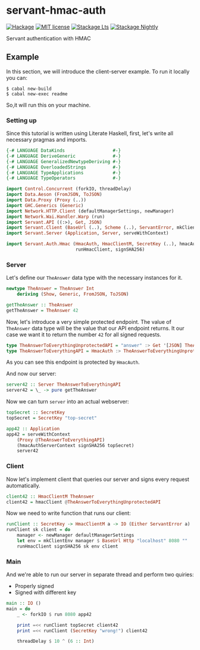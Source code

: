 # servant-hmac-auth

[![Hackage](https://img.shields.io/hackage/v/servant-hmac-auth.svg)](https://hackage.haskell.org/package/servant-hmac-auth)
[![MIT license](https://img.shields.io/badge/license-MIT-blue.svg)](LICENSE)
[![Stackage Lts](http://stackage.org/package/servant-hmac-auth/badge/lts)](http://stackage.org/lts/package/servant-hmac-auth)
[![Stackage Nightly](http://stackage.org/package/servant-hmac-auth/badge/nightly)](http://stackage.org/nightly/package/servant-hmac-auth)

Servant authentication with HMAC

## Example

In this section, we will introduce the client-server example.
To run it locally you can:

```shell
$ cabal new-build
$ cabal new-exec readme
```

So,it will run this on your machine.

### Setting up

Since this tutorial is written using Literate Haskell, first, let's write all necessary pragmas and imports.

```haskell
{-# LANGUAGE DataKinds                  #-}
{-# LANGUAGE DeriveGeneric              #-}
{-# LANGUAGE GeneralizedNewtypeDeriving #-}
{-# LANGUAGE OverloadedStrings          #-}
{-# LANGUAGE TypeApplications           #-}
{-# LANGUAGE TypeOperators              #-}

import Control.Concurrent (forkIO, threadDelay)
import Data.Aeson (FromJSON, ToJSON)
import Data.Proxy (Proxy (..))
import GHC.Generics (Generic)
import Network.HTTP.Client (defaultManagerSettings, newManager)
import Network.Wai.Handler.Warp (run)
import Servant.API ((:>), Get, JSON)
import Servant.Client (BaseUrl (..), Scheme (..), ServantError, mkClientEnv)
import Servant.Server (Application, Server, serveWithContext)

import Servant.Auth.Hmac (HmacAuth, HmacClientM, SecretKey (..), hmacAuthServerContext, hmacClient,
                          runHmacClient, signSHA256)
```

### Server

Let's define our `TheAnswer` data type with the necessary instances for it.

```haskell
newtype TheAnswer = TheAnswer Int
    deriving (Show, Generic, FromJSON, ToJSON)

getTheAnswer :: TheAnswer
getTheAnswer = TheAnswer 42
```

Now, let's introduce a very simple protected endpoint. The value of `TheAnswer`
data type will be the value that our API endpoint returns. It our case we want
it to return the number `42` for all signed requests.

```haskell
type TheAnswerToEverythingUnprotectedAPI = "answer" :> Get '[JSON] TheAnswer
type TheAnswerToEverythingAPI = HmacAuth :> TheAnswerToEverythingUnprotectedAPI
```

As you can see this endpoint is protected by `HmacAuth`.

And now our server:

```haskell
server42 :: Server TheAnswerToEverythingAPI
server42 = \_ -> pure getTheAnswer
```

Now we can turn `server` into an actual webserver:

```haskell
topSecret :: SecretKey
topSecret = SecretKey "top-secret"

app42 :: Application
app42 = serveWithContext
    (Proxy @TheAnswerToEverythingAPI)
    (hmacAuthServerContext signSHA256 topSecret)
    server42
```

### Client

Now let's implement client that queries our server and signs every request
automatically.

```haskell
client42 :: HmacClientM TheAnswer
client42 = hmacClient @TheAnswerToEverythingUnprotectedAPI
```

Now we need to write function that runs our client:

```haskell
runClient :: SecretKey -> HmacClientM a -> IO (Either ServantError a)
runClient sk client = do
    manager <- newManager defaultManagerSettings
    let env = mkClientEnv manager $ BaseUrl Http "localhost" 8080 ""
    runHmacClient signSHA256 sk env client
```

### Main

And we're able to run our server in separate thread and perform two quiries:

* Properly signed
* Signed with different key

```haskell
main :: IO ()
main = do
    _ <- forkIO $ run 8080 app42

    print =<< runClient topSecret client42
    print =<< runClient (SecretKey "wrong!") client42

    threadDelay $ 10 ^ (6 :: Int)
```
